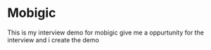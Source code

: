 # Mobigic
This is my interview demo for mobigic give me a oppurtunity for the interview and i create the demo
